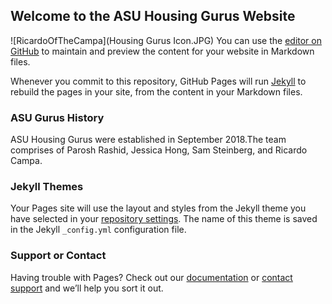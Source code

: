 ## Welcome to the ASU Housing Gurus Website
![RicardoOfTheCampa](Housing Gurus Icon.JPG)
You can use the [editor on GitHub](https://github.com/ASUHousingGurus/ASUHousingGurus.github.io/edit/master/index.md) to maintain and preview the content for your website in Markdown files.

Whenever you commit to this repository, GitHub Pages will run [Jekyll](https://jekyllrb.com/) to rebuild the pages in your site, from the content in your Markdown files.

### ASU Gurus History

ASU Housing Gurus were established in September 2018.The team comprises of Parosh Rashid, Jessica Hong, Sam Steinberg, and Ricardo Campa.



### Jekyll Themes

Your Pages site will use the layout and styles from the Jekyll theme you have selected in your [repository settings](https://github.com/ASUHousingGurus/ASUHousingGurus.github.io/settings). The name of this theme is saved in the Jekyll `_config.yml` configuration file.

### Support or Contact

Having trouble with Pages? Check out our [documentation](https://help.github.com/categories/github-pages-basics/) or [contact support](https://github.com/contact) and we’ll help you sort it out.
